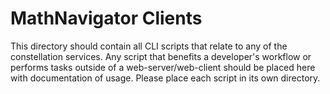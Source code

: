 
# MathNavigator Clients

This directory should contain all CLI scripts that relate to any of the constellation services. Any script that benefits a developer's workflow or performs tasks outside of a web-server/web-client should be placed here with documentation of usage. Please place each script in its own directory.